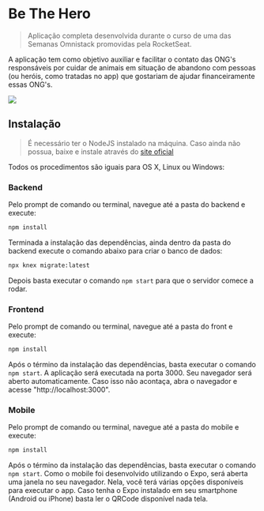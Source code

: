 # Be The Hero
> Aplicação completa desenvolvida durante o curso de uma das Semanas Omnistack promovidas pela RocketSeat.


A aplicação tem como objetivo auxiliar e facilitar o contato das ONG's responsáveis por cuidar de animais em situação de 
abandono com pessoas (ou heróis, como tratadas no app) que gostariam de ajudar financeiramente essas ONG's.

![](C:\Users\admon\Desktop\beTheHero\Web\MainPage.PNG)

## Instalação
> É necessário ter o NodeJS instalado na máquina. Caso ainda não possua, baixe e instale através do [site oficial](https://nodejs.org/en/)

Todos os procedimentos são iguais para OS X, Linux ou Windows:


### Backend

Pelo prompt de comando ou terminal, navegue até a pasta do backend e execute:

```sh
npm install
```

Terminada a instalação das dependências, ainda dentro da pasta do backend execute o comando abaixo para criar o banco de dados:

```sh
npx knex migrate:latest
```

Depois basta executar o comando ```npm start``` para que o servidor comece a rodar.


### Frontend

Pelo prompt de comando ou terminal, navegue até a pasta do front e execute:

```sh
npm install
```

Após o término da instalação das dependências, basta executar o comando ```npm start```. 
A aplicação será executada na porta 3000. Seu navegador será aberto automaticamente. Caso isso não acontaça,
abra o navegador e acesse "http://localhost:3000".


### Mobile

Pelo prompt de comando ou terminal, navegue até a pasta do mobile e execute:

```sh
npm install
```

Após o término da instalação das dependências, basta executar o comando ```npm start```.
Como o mobile foi desenvolvido utilizando o Expo, será aberta uma janela no seu navegador. Nela, você terá 
várias opções disponíveis para executar o app. Caso tenha o Expo instalado em seu smartphone (Android ou iPhone) 
basta ler o QRCode disponível nada tela. 
